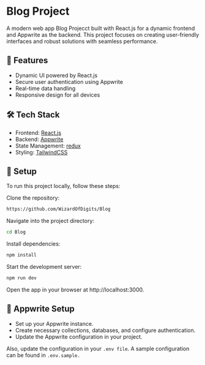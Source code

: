 # Blog Project

A modern web app Blog Projecct built with React.js for a dynamic frontend and Appwrite as the backend. This project focuses on creating user-friendly interfaces and robust solutions with seamless performance.

## 🚀 Features

- Dynamic UI powered by React.js
- Secure user authentication using Appwrite
- Real-time data handling
- Responsive design for all devices

## 🛠️ Tech Stack

- Frontend: [React.js](https://react.dev/)
- Backend: [Appwrite](https://www.appwrite.io/)
- State Management: [redux](https://redux.js.org/)
- Styling: [TailwindCSS](https://tailwindcss.com/)

## 📝 Setup

To run this project locally, follow these steps:

Clone the repository:

```bash
https://github.com/WizardOfDigits/Blog
```

Navigate into the project directory:

```bash
cd Blog
```

Install dependencies:

```bash
npm install
```

Start the development server:

```bash
npm run dev
```

Open the app in your browser at http://localhost:3000.

## 🔧 Appwrite Setup

- Set up your Appwrite instance.
- Create necessary collections, databases, and configure authentication.
- Update the Appwrite configuration in your project.

Also, update the configuration in your `.env file`. A sample configuration can be found in `.env.sample.`
